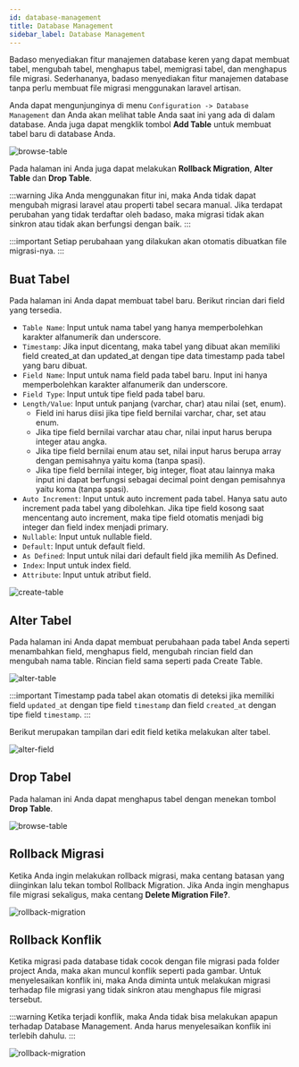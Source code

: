 ```yaml
---
id: database-management
title: Database Management
sidebar_label: Database Management
---
```


Badaso menyediakan fitur manajemen database keren yang dapat membuat tabel, mengubah tabel, menghapus tabel, memigrasi tabel, dan menghapus file migrasi. Sederhananya, badaso menyediakan fitur manajemen database tanpa perlu membuat file migrasi menggunakan laravel artisan.

Anda dapat mengunjunginya di menu `Configuration -> Database Management` dan Anda akan melihat table Anda saat ini yang ada di dalam database. Anda juga dapat mengklik tombol **Add Table** untuk membuat tabel baru di database Anda.

![browse-table](assets/browse-table.jpeg)

Pada halaman ini Anda juga dapat melakukan **Rollback Migration**, **Alter Table** dan **Drop Table**.

:::warning
Jika Anda menggunakan fitur ini, maka Anda tidak dapat mengubah migrasi laravel atau properti tabel secara manual. Jika terdapat perubahan yang tidak terdaftar oleh badaso, maka migrasi tidak akan sinkron atau tidak akan berfungsi dengan baik.
:::

:::important
Setiap perubahaan yang dilakukan akan otomatis dibuatkan file migrasi-nya.
:::

## Buat Tabel

Pada halaman ini Anda dapat membuat tabel baru. Berikut rincian dari field yang tersedia.

* `Table Name`: Input untuk nama tabel yang hanya memperbolehkan karakter alfanumerik dan underscore.
* `Timestamp`: Jika input dicentang, maka tabel yang dibuat akan memiliki field created_at dan updated_at dengan tipe data timestamp pada tabel yang baru dibuat.
* `Field Name`: Input untuk nama field pada tabel baru. Input ini hanya memperbolehkan karakter alfanumerik dan underscore.
* `Field Type`: Input untuk tipe field pada tabel baru.
* `Length/Value`: Input untuk panjang (varchar, char) atau nilai (set, enum). 
  * Field ini harus diisi jika tipe field bernilai varchar, char, set atau enum.
  * Jika tipe field bernilai varchar atau char, nilai input harus berupa integer atau angka.
  * Jika tipe field bernilai enum atau set, nilai input harus berupa array dengan pemisahnya yaitu koma (tanpa spasi).
  * Jika tipe field bernilai integer, big integer, float atau lainnya maka input ini dapat berfungsi sebagai decimal point dengan pemisahnya yaitu koma (tanpa spasi).
* `Auto Increment`: Input untuk auto increment pada tabel. Hanya satu auto increment pada tabel yang dibolehkan. Jika tipe field kosong saat mencentang auto increment, maka tipe field otomatis menjadi big integer dan field index menjadi primary.
* `Nullable`: Input untuk nullable field.
* `Default`: Input untuk default field.
* `As Defined`: Input untuk nilai dari default field jika memilih As Defined.
* `Index`: Input untuk index field.
* `Attribute`: Input untuk atribut field.

![create-table](assets/add-table.png)

## Alter Tabel

Pada halaman ini Anda dapat membuat perubahaan pada tabel Anda seperti menambahkan field, menghapus field, mengubah rincian field dan mengubah nama table. Rincian field sama seperti pada Create Table.

![alter-table](assets/alter-table.png)

:::important
Timestamp pada tabel akan otomatis di deteksi jika memiliki field `updated_at` dengan tipe field `timestamp` dan field `created_at` dengan tipe field `timestamp`.
:::

Berikut merupakan tampilan dari edit field ketika melakukan alter tabel.

![alter-field](assets/edit-field.png)

## Drop Tabel

Pada halaman ini Anda dapat menghapus tabel dengan menekan tombol **Drop Table**.

![browse-table](assets/browse-table.jpeg)

## Rollback Migrasi

Ketika Anda ingin melakukan rollback migrasi, maka centang batasan yang diinginkan lalu tekan tombol Rollback Migration. Jika Anda ingin menghapus file migrasi sekaligus, maka centang **Delete Migration File?**.

![rollback-migration](assets/rollback-migration.png)

## Rollback Konflik

Ketika migrasi pada database tidak cocok dengan file migrasi pada folder project Anda, maka akan muncul konflik seperti pada gambar. Untuk menyelesaikan konflik ini, maka Anda diminta untuk melakukan migrasi terhadap file migrasi yang tidak sinkron atau menghapus file migrasi tersebut.

:::warning
Ketika terjadi konflik, maka Anda tidak bisa melakukan apapun terhadap Database Management. Anda harus menyelesaikan konflik ini terlebih dahulu.
:::

![rollback-migration](assets/rollback-conflict.png)
